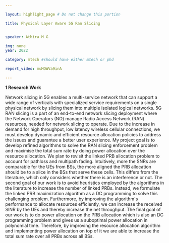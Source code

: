 ```yaml
---

layout: highlight_page # Do not change this portion

title: Physical Layer Aware 5G Ran Slicing 


speaker: Athira M G

img: none
year: 2022

category: mtech #should have either mtech or phd

report_video: muMOWVa9inA

---
```



**1 Research Work**

Network slicing in 5G enables a multi-service network that can support a wide range of verticals with 
specialized service requirements on a single physical network by slicing them into multiple isolated 
logical networks. 5G RAN slicing is a part of an end-to-end network slicing deployment where the 
Network Operators (NO) manage Radio Access Network (RAN) resources, needed for network slicing 
to operate. Due to the increase in demand for high throughput, low latency wireless cellular 
connections, we must develop dynamic and efficient resource allocation policies to address the issues 
and guarantee a better user experience. 
My project goal is to develop refined algorithms to solve the RAN slicing enforcement problem and 
maximise the total sum rate by doing power allocation over the resource allocation. We plan to revisit 
the linked PRB allocation problem to account for pathloss and multipath fading. Intuitively, more the 
SNRs are comparable for the UEs from BSs, the more aligned the PRB allocation should be to a slice in 
the BSs that serve these cells. This differs from the literature, which only considers whether there is 
an interference or not. The second goal of our work is to avoid heuristics employed by the algorithms 
in the literature to increase the number of linked PRBs. Instead, we formulate the linked PRB 
maximization algorithm as a DC programming to solve this challenging problem. Furthermore, by 
improving the algorithm's performance to allocate resources efficiently, we can increase the received 
SINR by the UEs and thereby increase the net throughput. The final goal of our work is to do power 
allocation on the PRB allocation which is also an DC programming problem and gives us a suboptimal 
power allocation in polynomial time. Therefore, by improving the resource allocation algorithm and 
implementing power allocation on top of it we are able to increase the total sum rate over all PRBs 
across all BSs.